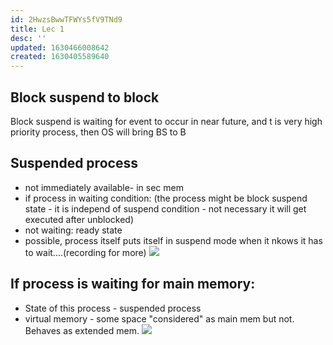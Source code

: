 ```yaml
---
id: 2HwzsBwwTFWYs5fV9TNd9
title: Lec 1
desc: ''
updated: 1630466008642
created: 1630405589640
---
```


## Block suspend to block
Block suspend is waiting for event to occur in near future, and t is very high priority process, then OS will bring BS to B 

## Suspended process
* not immediately available- in sec mem
* if process in waiting condition: (the process might be block suspend state - it is independ of suspend condition - not necessary it will get executed after unblocked)
* not waiting: ready state
* possible, process itself puts itself in suspend mode when it nkows it has to wait....(recording for more)
![](/assets/images/2021-09-01-08-33-08.png)

## If process is waiting for main memory:
* State of this process - suspended process
* virtual memory - some space "considered" as main mem but not. Behaves as extended mem.
![](/assets/images/2021-09-01-08-42-00.png)
